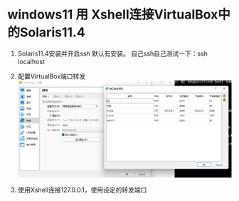 # windows11 用 Xshell连接VirtualBox中的Solaris11.4



1. Solaris11.4安装并开启ssh
	默认有安装。
	自己ssh自己测试一下：ssh localhost

2. 配置VirtualBox端口转发
	![avatar](./img/QQ20220617212455.png)

3. 使用Xshell连接127.0.0.1，使用设定的转发端口

